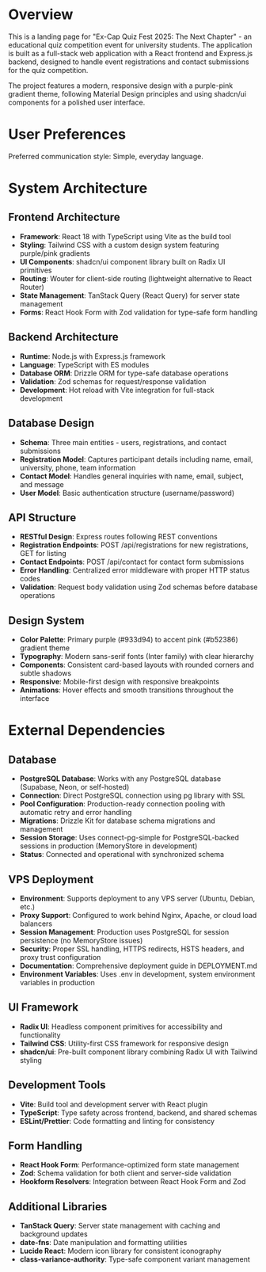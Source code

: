 # Overview

This is a landing page for "Ex-Cap Quiz Fest 2025: The Next Chapter" - an educational quiz competition event for university students. The application is built as a full-stack web application with a React frontend and Express.js backend, designed to handle event registrations and contact submissions for the quiz competition.

The project features a modern, responsive design with a purple-pink gradient theme, following Material Design principles and using shadcn/ui components for a polished user interface.

# User Preferences

Preferred communication style: Simple, everyday language.

# System Architecture

## Frontend Architecture
- **Framework**: React 18 with TypeScript using Vite as the build tool
- **Styling**: Tailwind CSS with a custom design system featuring purple/pink gradients
- **UI Components**: shadcn/ui component library built on Radix UI primitives
- **Routing**: Wouter for client-side routing (lightweight alternative to React Router)
- **State Management**: TanStack Query (React Query) for server state management
- **Forms**: React Hook Form with Zod validation for type-safe form handling

## Backend Architecture
- **Runtime**: Node.js with Express.js framework
- **Language**: TypeScript with ES modules
- **Database ORM**: Drizzle ORM for type-safe database operations
- **Validation**: Zod schemas for request/response validation
- **Development**: Hot reload with Vite integration for full-stack development

## Database Design
- **Schema**: Three main entities - users, registrations, and contact submissions
- **Registration Model**: Captures participant details including name, email, university, phone, team information
- **Contact Model**: Handles general inquiries with name, email, subject, and message
- **User Model**: Basic authentication structure (username/password)

## API Structure
- **RESTful Design**: Express routes following REST conventions
- **Registration Endpoints**: POST /api/registrations for new registrations, GET for listing
- **Contact Endpoints**: POST /api/contact for contact form submissions
- **Error Handling**: Centralized error middleware with proper HTTP status codes
- **Validation**: Request body validation using Zod schemas before database operations

## Design System
- **Color Palette**: Primary purple (#933d94) to accent pink (#b52386) gradient theme
- **Typography**: Modern sans-serif fonts (Inter family) with clear hierarchy
- **Components**: Consistent card-based layouts with rounded corners and subtle shadows
- **Responsive**: Mobile-first design with responsive breakpoints
- **Animations**: Hover effects and smooth transitions throughout the interface

# External Dependencies

## Database
- **PostgreSQL Database**: Works with any PostgreSQL database (Supabase, Neon, or self-hosted)
- **Connection**: Direct PostgreSQL connection using pg library with SSL
- **Pool Configuration**: Production-ready connection pooling with automatic retry and error handling
- **Migrations**: Drizzle Kit for database schema migrations and management
- **Session Storage**: Uses connect-pg-simple for PostgreSQL-backed sessions in production (MemoryStore in development)
- **Status**: Connected and operational with synchronized schema

## VPS Deployment
- **Environment**: Supports deployment to any VPS server (Ubuntu, Debian, etc.)
- **Proxy Support**: Configured to work behind Nginx, Apache, or cloud load balancers
- **Session Management**: Production uses PostgreSQL for session persistence (no MemoryStore issues)
- **Security**: Proper SSL handling, HTTPS redirects, HSTS headers, and proxy trust configuration
- **Documentation**: Comprehensive deployment guide in DEPLOYMENT.md
- **Environment Variables**: Uses .env in development, system environment variables in production

## UI Framework
- **Radix UI**: Headless component primitives for accessibility and functionality
- **Tailwind CSS**: Utility-first CSS framework for responsive design
- **shadcn/ui**: Pre-built component library combining Radix UI with Tailwind styling

## Development Tools
- **Vite**: Build tool and development server with React plugin
- **TypeScript**: Type safety across frontend, backend, and shared schemas
- **ESLint/Prettier**: Code formatting and linting for consistency

## Form Handling
- **React Hook Form**: Performance-optimized form state management
- **Zod**: Schema validation for both client and server-side validation
- **Hookform Resolvers**: Integration between React Hook Form and Zod

## Additional Libraries
- **TanStack Query**: Server state management with caching and background updates
- **date-fns**: Date manipulation and formatting utilities
- **Lucide React**: Modern icon library for consistent iconography
- **class-variance-authority**: Type-safe component variant management